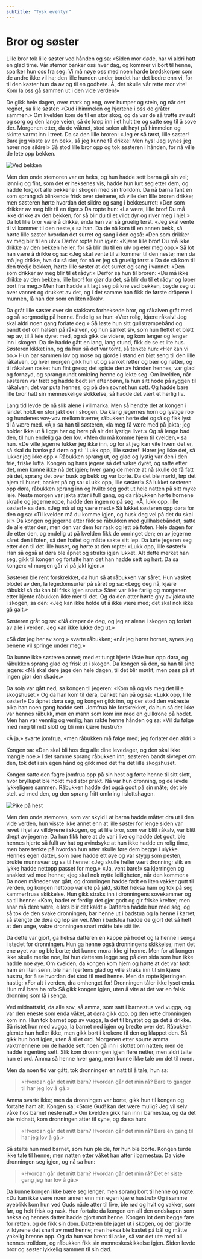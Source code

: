 ```yaml
---
subtitle: "Tysk eventyr"
---
```


# Bror og søster

Lille bror tok lille søster ved hånden og sa: «Siden mor døde, har vi aldri hatt en glad time. Vår stemor banker oss hver dag, og kommer vi bort til henne, sparker hun oss fra seg. Vi må nøye oss med noen harde brødskorper som de andre ikke vil ha; den lille hunden under bordet har det bedre enn vi, for til den kaster hun da av og til en godhete. Å, det skulle vår rette mor vite! Kom la oss gå sammen ut i den vide verden!»

De gikk hele dagen, over mark og eng, over humper og stein, og når det regnet, sa lille søster: «Gud i himmelen og hjertene i oss de gråter sammen.» Om kvelden kom de til en stor skog, og da var de så trøtte av sult og sorg og den lange veien, så de krøp inn i et hult tre og satte seg til å sove der. Morgenen etter, da de våknet, stod solen alt høyt på himmelen og skinte varmt inn i treet. Da sa den lille broren: «Jeg er så tørst, lille søster! Bare jeg visste av en bekk, så jeg kunne få drikke! Men hys! Jeg synes jeg hører noe sildre!» Så stod lille bror opp og tok søsteren i hånden, for nå ville de lete opp bekken.

![Ved bekken](./bos1.png)

Men den onde stemoren var en heks, og hun hadde sett barna gå sin vei; lønnlig og fint, som det er heksenes vis, hadde hun lurt seg etter dem, og hadde forgjort alle bekkene i skogen med sin trolldom. Da nå barna fant en som sprang så blinkende frisk over steinene, så ville den lille broren drikke; men søsteren hørte hvordan det sildre og sang i bekkesurret: «Den som drikker av meg blir til en tiger.» Da ropte hun: «La være, lille bror! Du må ikke drikke av den bekken, for så blir du til et vildt dyr og river meg i hjel.» Da lot lille bror være å drikke, enda han var så gruelig tørst. «Jeg skal vente til vi kommer til den neste,» sa han. Da de nå kom til en annen bekk, så hørte lille søster hvordan det surret og sang i den også: «Den som drikker av meg blir til en ulv.» Derfor ropte hun igjen: «Kjære lille bror! Du må ikke drikke av den bekken heller, for så blir du til en ulv og eter meg opp.» Så lot han være å drikke og sa: «Jeg skal vente til vi kommer til den neste; men da må jeg drikke, hva du så sier, for nå er jeg så gruelig tørst.» Da de så kom til den tredje bekken, hørte lille søster at det surret og sang i vannet: «Den som drikker av meg blir til et rådyr.» Derfor sa hun til broren: «Du må ikke drikke av den bekken, lille bror! for gjør du det, så blir du til et rådyr og løper bort fra meg.» Men han hadde alt lagt seg på kne ved bekken, bøyde seg ut over vannet og drukket av det, og i det samme han fikk de første dråpene i munnen, lå han der som en liten råkalv.

Da gråt lille søster over sin stakkars forheksede bror, og råkalven gråt med og så sorgmodig på henne. Endelig sa hun: «Vær rolig, kjære råkalv! Jeg skal aldri noen gang forlate deg.» Så løste hun sitt gullstrømpebånd og bandt det om halsen på råkalven, og hun sanket siv, som hun flettet et bløtt rep av, til å leie dyret med, og så gikk de videre, og kom lenger og lenger inn i skogen. Da de hadde gått en lang, lang stund, fikk de se et lite hus. Søsteren kikket inn, og da hun så det var tomt, så tenkte hun: «Her kan vi bo.» Hun bar sammen løv og mose og gjorde i stand en bløt seng til den lille råkalven, og hver morgen gikk hun ut og sanket røtter og bær og nøtter, og til råkalven rosket hun fint gress; det spiste den av hånden hennes, var glad og fornøyd, og sprang rundt omkring henne og lekte seg. Om kvelden, når søsteren var trøtt og hadde bedt sin aftenbønn, la hun sitt hode på ryggen til råkalven; det var puta hennes, og på den sovnet hun søtt. Og hadde bare lille bror hatt sin menneskelige skikkelse, så hadde det vært et herlig liv.

Lang tid levde de nå slik alene i villmarka. Men så hendte det at kongen i landet holdt en stor jakt der i skogen. Da klang jegernes horn og lystige rop og hundenes vov-vov mellom trærne; råbukken hørte det også og fikk lyst til å være med. «Å,» sa han til søsteren, «la meg få være med på jakta; jeg holder ikke ut å ligge her og høre på alt det lystige livet.» Og så lenge bad den, til hun endelig ga den lov. «Men du må komme hjem til kvelden,» sa hun. «De ville jegerne lukker jeg ikke inn, og for at jeg kan vite hvem det er, så skal du banke på døra og si: 'Lukk opp, lille søster!' Hører jeg ikke det, så lukker jeg ikke opp.» Råbukken sprang ut, og glad og lystig var den i den frie, friske lufta. Kongen og hans jegere så det vakre dyret, og satte etter det, men kunne ikke nå det igjen; hver gang de mente at nå skulle de få fatt på det, sprang det over busk og bekk og var borte. Da det ble mørkt, løp det hjem til huset, banket på og sa: «Lukk opp, lille søster!» Så lukket søsteren opp døra, råbukken sprang inn og hvilte seg godt ut hele natten på sitt myke leie. Neste morgen var jakta atter i full gang, og da råbukken hørte hornene skralle og jegerne rope, hadde den ingen ro på seg. «Å, lukk opp, lille søster!» sa den. «Jeg må ut og være med.» Så lukket søsteren opp døra for den og sa: «Til kvelden må du komme igjen, og husk deg vel på det du skal si!» Da kongen og jegerne atter fikk se råbukken med gullhalsebåndet, satte de alle etter den; men den var dem for rask og lett på foten. Hele dagen for de etter den, og endelig ut på kvelden fikk de omringet den; en av jegerne såret den i foten, så den haltet og måtte sakte sitt løp. Da lurte jegeren seg etter den til det lille huset, og hørte at den ropte: «Lukk opp, lille søster!» Han så også at døra ble åpnet og straks igjen lukket. Alt dette merket han seg, gikk til kongen og fortalte ham det han hadde sett og hørt. Da sa kongen: «I morgen går vi på jakt igjen.»

Søsteren ble rent forskrekket, da hun så at råbukken var såret. Hun vasket blodet av den, la legedomsurter på såret og sa: «Legg deg nå, kjære råbukk! så du kan bli frisk igjen snart.» Såret var ikke farlig og morgenen etter kjente råbukken ikke mer til det. Og da den atter hørte gny av jakta ute i skogen, sa den: «Jeg kan ikke holde ut å ikke være med; det skal nok ikke gå galt.»

Søsteren gråt og sa: «Nå dreper de deg, og jeg er alene i skogen og forlatt av alle i verden. Jeg kan ikke lukke deg ut.»

«Så dør jeg her av sorg,» svarte råbukken; «når jeg hører hornet, synes jeg benene vil springe under meg.»

Da kunne ikke søsteren annet; med et tungt hjerte låste hun opp døra, og råbukken sprang glad og frisk ut i skogen. Da kongen så den, sa han til sine jegere: «Nå skal dere jage den hele dagen, til det blir mørkt; men pass på at ingen gjør den skade.»

Da sola var gått ned, sa kongen til jegeren: «Kom nå og vis meg det lille skogshuset.» Og da han kom til døra, banket han på og sa: «Lukk opp, lille søster!» Da åpnet døra seg, og kongen gikk inn, og der stod den vakreste pika han noen gang hadde sett. Jomfrua ble forskrekket, da hun så det ikke var hennes råbukk, men en mann som kom inn med en gullkrone på hodet. Men han var vennlig og venlig; han rakte henne hånden og sa: «Vil du følge med meg til mitt slott og bli min kjære hustru?»

«Å ja,» svarte jomfrua, «men råbukken må følge med; jeg forlater den aldri.»

Kongen sa: «Den skal bli hos deg alle dine levedager, og den skal ikke mangle noe.» I det samme sprang råbukken inn; søsteren bandt sivrepet om den, tok det i sin egen hånd og gikk med det fra det lille skogshuset.

Kongen satte den fagre jomfrua opp på sin hest og førte henne til sitt slott, hvor bryllupet ble holdt med stor prakt. Nå var hun dronning, og de levde lykkeligere sammen. Råbukken hadde det også godt på sin måte; det ble stelt vel med den, og den sprang fritt omkring i slottshagen.

![Pike på hest](./bos2.png)

Men den onde stemoren, som var skyld i at barna hadde måttet dra ut i den vide verden, hun visste ikke annet enn at lille søster for lenge siden var revet i hjel av villdyrene i skogen, og at lille bror, som var blitt råkalv, var blitt drept av jegerne. Da hun fikk høre at de var i live og hadde det godt, ble hennes hjerte så fullt av hat og avindsyke at hun ikke hadde en rolig time, men bare tenkte på hvordan hun atter skulle føre dem begge i ulykke. Hennes egen datter, som bare hadde ett øye og var stygg som pesten, brukte munnsvær og sa til henne: «Jeg skulle heller vært dronning; slik en lykke hadde nettopp passet for meg.» «Ja, vent bare!» sa kjerringen og snakket vel med henne; «jeg skal nok nytte leiligheten, når den kommer.» Da noen måneder var gått, og dronningen hadde født en liten vakker gutt til verden, og kongen nettopp var ute på jakt, skiftet heksa ham og tok på seg kammerfruas skikkelse. Hun gikk straks inn i dronningens sovekammer og sa til henne: «Kom, badet er ferdig: det gjør godt og gir friske krefter; men snar må dere være, ellers blir det kaldt.» Datteren hadde hun med seg, og så tok de den svake dronningen, bar henne ut i badstua og la henne i karret; så stengte de døra og løp sin vei. Men i badstua hadde de gjort det så hett at den unge, vakre dronningen snart måtte late sitt liv.

Da dette var gjort, ga heksa datteren en kappe på hodet og la henne i senga i stedet for dronningen. Hun ga henne også dronningens skikkelse; men det ene øyet var og ble borte; det kunne mora ikke gi henne. Men for at kongen ikke skulle merke noe, lot hun datteren legge seg på den sida som hun ikke hadde noe øye. Om kvelden, da kongen kom hjem og hørte at det var født ham en liten sønn, ble han hjertens glad og ville straks inn til sin kjære hustru, for å se hvordan det stod til med henne. Men da ropte kjerringen hastig: «For alt i verden, dra omhenget for! Dronningen tåler ikke lyset enda. Hun må bare ha ro!» Så gikk kongen igjen, uten å vite at det var en falsk dronning som lå i senga.

Ved midnattstid, da alle sov, så amma, som satt i barnestua ved vugga, og var den eneste som enda våket, at døra gikk opp, og den rette dronningen kom inn. Hun tok barnet opp av vugga, la det til brystet og ga det å drikke. Så ristet hun med vugga, la barnet ned igjen og bredte over det. Råbukken glemte hun heller ikke, men gikk bort i krokene til den og klappet den. Så gikk hun bort igjen, uten å si et ord. Morgenen etter spurte amma vaktmennene om de hadde sett noen gå inn i slottet om natten; men de hadde ingenting sett. Slik kom dronningen igjen flere netter, men aldri talte hun et ord. Amma så henne hver gang, men kunne ikke tale om det til noen.

Men da noen tid var gått, tok dronningen en natt til å tale; hun sa:

> «Hvordan går det mitt barn?
> Hvordan går det min rå?
> Bare to ganger til har jeg lov å gå.»

Amma svarte ikke; men da dronningen var borte, gikk hun til kongen og fortalte ham alt. Kongen sa: «Store Gud! kan det være mulig? Jeg vil selv våke hos barnet neste natt.» Om kvelden gikk han inn i barnestua, og da det ble midnatt, kom dronningen atter til syne, og da sa hun:

> «Hvordan går det mitt barn?
> Hvordan går det min rå?
> Bare én gang til har jeg lov å gå.»

Så stelte hun med barnet, som hun pleide, før hun ble borte. Kongen turde ikke tale til henne; men natten etter våket han atter i barnestua. Da viste dronningen seg igjen, og nå sa hun:

> «Hvordan går det mitt barn?
> Hvordan går det min rå?
> Det er siste gang jeg har lov å gå.»

Da kunne kongen ikke bære seg lenger, men sprang bort til henne og ropte: «Du kan ikke være noen annen enn min egen kjære hustru!» Og i samme øyeblikk kom hun ved Guds nåde atter til live, ble rød og hvit og vakker, som før, og helt frisk og rask. Hun fortalte da kongen om all den ondskapen som heksa og hennes datter hadde gjort mot henne. Kongen lot dem begge føre for retten, og de fikk sin dom. Datteren ble jaget ut i skogen, og der gjorde villdyrene det snart av med henne; men heksa ble kastet på bål og måtte ynkelig brenne opp. Og da hun var brent til aske, så var det ute med all hennes trolldom, og råbukken fikk sin menneskeskikkelse igjen. Siden levde bror og søster lykkelig sammen til sin død.
